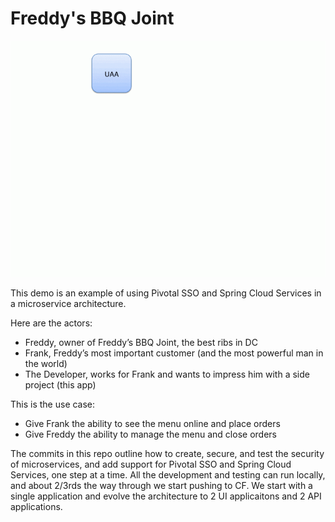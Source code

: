 # Freddy's BBQ Joint

![diagram](docs/diagram.gif "Diagram")

This demo is an example of using Pivotal SSO and Spring Cloud Services in a microservice architecture.

Here are the actors:
- Freddy, owner of Freddy’s BBQ Joint, the best ribs in DC
- Frank, Freddy’s most important customer (and the most powerful man in the world)
- The Developer, works for Frank and wants to impress him with a side project (this app)

This is the use case:
- Give Frank the ability to see the menu online and place orders
- Give Freddy the ability to manage the menu and close orders

The commits in this repo outline how to create, secure, and test the security of microservices, and add support for Pivotal SSO and Spring Cloud Services, one step at a time. All the development and testing can run locally, and about 2/3rds the way through we start pushing to CF. We start with a single application and evolve the architecture to 2 UI applicaitons and 2 API applications.

